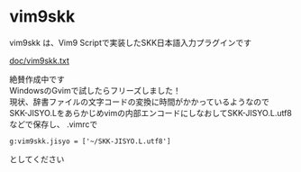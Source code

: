 # vim9skk
vim9skk は、Vim9 Scriptで実装したSKK日本語入力プラグインです

[doc/vim9skk.txt](doc/vim9skk.txt)

絶賛作成中です  
WindowsのGvimで試したらフリーズしました！  
現状、辞書ファイルの文字コードの変換に時間がかかっているようなので  
SKK-JISYO.Lをあらかじめvimの内部エンコードにしなおしてSKK-JISYO.L.utf8などで保存し、
.vimrcで
```vimscript
g:vim9skk.jisyo = ['~/SKK-JISYO.L.utf8']
```
としてください

